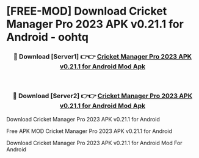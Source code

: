 # [FREE-MOD] Download Cricket Manager Pro 2023 APK v0.21.1 for Android - oohtq


<div align="center">
<h3>🔴 Download [Server1] 👉👉 <a href="https://apk-comot.site?title=Cricket_Manager_Pro_2023_APK_v0.21.1_for_Android">Cricket Manager Pro 2023 APK v0.21.1 for Android Mod Apk</a></h3><br>

<h3>🔴 Download [Server2] 👉👉 <a href="https://apk-comot.site?title=Cricket_Manager_Pro_2023_APK_v0.21.1_for_Android">Cricket Manager Pro 2023 APK v0.21.1 for Android Mod Apk</a></h3>
</div>



Download Cricket Manager Pro 2023 APK v0.21.1 for Android 

Free APK MOD Cricket Manager Pro 2023 APK v0.21.1 for Android 

Download Cricket Manager Pro 2023 APK v0.21.1 for Android Mod For Android
